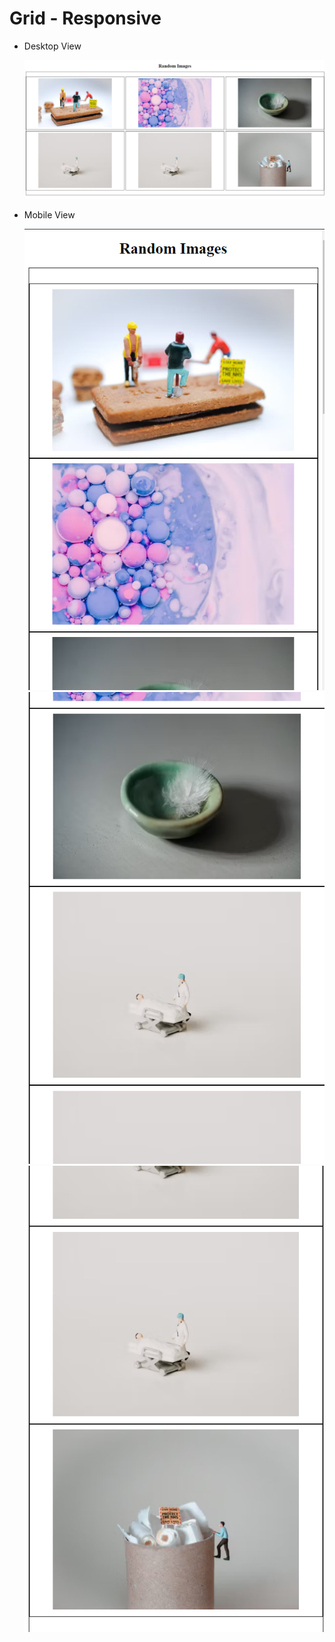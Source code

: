 # Grid - Responsive

- Desktop View

  ![](/Assignment%203/Question%206/Assets/grid-responsive.png)

- Mobile View

  ![](/Assignment%203/Question%206/Assets/grid-responsive-mobile-1.png)
  ![](/Assignment%203/Question%206/Assets/grid-responsive-mobile-2.png)
  ![](/Assignment%203/Question%206/Assets/grid-responsive-mobile-3.png)
